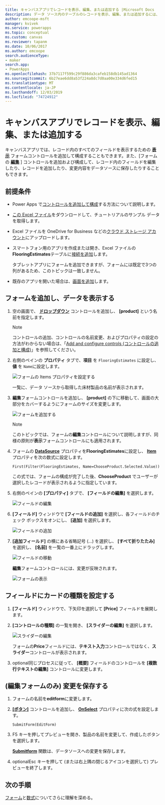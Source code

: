 ```yaml
---
title: キャンバスアプリでレコードを表示、編集、または追加する |Microsoft Docs
description: データ ソース内のテーブルのレコードを表示、編集、または追加するには、キャンバス アプリ フォームを使用します。
author: emcoope-msft
manager: kvivek
ms.service: powerapps
ms.topic: conceptual
ms.custom: canvas
ms.reviewer: tapanm
ms.date: 10/06/2017
ms.author: emcoope
search.audienceType:
- maker
search.app:
- PowerApps
ms.openlocfilehash: 37b7117f599c29f886da3cafeb158db145ad1364
ms.sourcegitcommit: 6b27eae6dd8a53f224a8dc7d0aa00e334d6fed15
ms.translationtype: MT
ms.contentlocale: ja-JP
ms.lasthandoff: 12/03/2019
ms.locfileid: "74724912"
---
```

# <a name="show-edit-or-add-a-record-in-a-canvas-app"></a>キャンバスアプリでレコードを表示、編集、または追加する

キャンバスアプリでは、レコード内のすべてのフィールドを表示するための **[表示](controls/control-form-detail.md)** フォームコントロールを追加して構成することもできます。また、[フォームの **[編集](controls/control-form-detail.md)** ] コントロールを追加および構成して、レコード内のフィールドを編集したり、レコードを追加したり、変更内容をデータソースに保存したりすることもできます。

## <a name="prerequisites"></a>前提条件

- Power Apps で[コントロールを追加して構成](add-configure-controls.md)する方法について説明します。
- [この Excel ファイル](https://az787822.vo.msecnd.net/documentation/get-started-from-data/FlooringEstimates.xlsx)をダウンロードして、チュートリアルのサンプル データを取得します。
- Excel ファイルを OneDrive for Business などの[クラウド ストレージ アカウント](connections/cloud-storage-blob-connections.md)にアップロードします。
- スマートフォン用のアプリを作成または開き、Excel ファイルの**FlooringEstimates**テーブルに[接続を追加](add-data-connection.md)します。

    タブレットアプリにフォームを追加できますが、フォームには既定で3つの列があるため、このトピックは一致しません。

- 既存のアプリを開いた場合は、[画面を追加](add-screen-context-variables.md)します。

## <a name="add-a-form-and-show-data"></a>フォームを追加し、データを表示する
1. 空の画面で、 **[ドロップダウン](controls/control-drop-down.md)** コントロールを追加し、 **[product]** という名前を指定します。

    > [!NOTE]
   > コントロールの追加、コントロールの名前変更、およびプロパティの設定の方法がわからない場合は、「[Add and configure controls (コントロールの追加と構成)](add-configure-controls.md)」を参照してください。

1. 右側のペインの **プロパティ** タブで、**項目** を `FlooringEstimates` に設定し、**値** を `Name`に設定します。

    ![フォームの Items プロパティを設定する](./media/add-form/items-property.png)

    一覧に、データ ソースから取得した床材製品の名前が表示されます。

1. **編集**フォームコントロールを追加し、 **[product]** の下に移動して、画面の大部分をカバーするようにフォームのサイズを変更します。

    ![フォームを追加する](./media/add-form/add-a-form.png)

    > [!NOTE]
   > このトピックでは、フォームの**編集**コントロールについて説明しますが、同様の原則が**表示**フォームコントロールにも適用されます。

1. フォームの **[DataSource](controls/control-form-detail.md)** プロパティを**FlooringEstimates**に設定し、 **[Item](controls/control-form-detail.md)** プロパティを次の数式に設定します。

    `First(Filter(FlooringEstimates, Name=ChooseProduct.Selected.Value))`

   この式では、フォームの構成が完了した後、**ChooseProduct** でユーザーが選択したレコードが表示されるように指定しています。

1. 右側のペインの **[プロパティ]** タブで、 **[フィールドの編集]** を選択します。

    ![フィールドの編集](./media/add-form/edit-fields.png)

1. **[フィールド]** ウィンドウで **[フィールドの追加]** を選択し、各フィールドのチェック ボックスをオンにし、 **[追加]** を選択します。

    ![フィールドの追加](./media/add-form/add-fields.png)

1. **[追加フィールド]** の横にある省略記号 (...) を選択し、 **[すべて折りたたみ]** を選択し、 **[名前]** を一覧の一番上にドラッグします。

    ![フィールドの移動](./media/add-form/move-field.png)

    **編集**フォームコントロールには、変更が反映されます。

    ![フォームの表示](./media/add-form/show-form1.png)

## <a name="set-the-card-type-for-a-field"></a>フィールドにカードの種類を設定する
1. **[フィールド]** ウィンドウで、下矢印を選択して **[Price]** フィールドを展開します。

1. **[コントロールの種類]** の一覧を開き、 **[スライダーの編集]** を選択します。

    ![スライダーの編集](./media/add-form/edit-slider.png)

    フォームの**Price**フィールドには、**テキスト入力**コントロールではなく、**スライダー**コントロールが表示されます。

1. optional同じプロセスに従って、 **[概要]** フィールドのコントロールを **[複数行テキストの編集]** コントロールに変更します。

## <a name="edit-form-only-save-changes"></a>(編集フォームのみ) 変更を保存する

1. フォームの名前を**editform**に変更します。

1. **[[ボタン]](controls/control-button.md)** コントロールを追加し、 **[OnSelect](controls/properties-core.md)** プロパティに次の式を設定します。

   `SubmitForm(EditForm)`

1. F5 キーを押してプレビューを開き、製品の名前を変更して、作成したボタンを選択します。

    **[Submitform](functions/function-form.md)** 関数は、データソースへの変更を保存します。

1. optionalEsc キーを押して (または右上隅の閉じるアイコンを選択して) プレビューを終了します。

## <a name="next-steps"></a>次の手順
[フォーム](working-with-forms.md)と[数式](working-with-formulas.md)についてさらに理解を深める。

